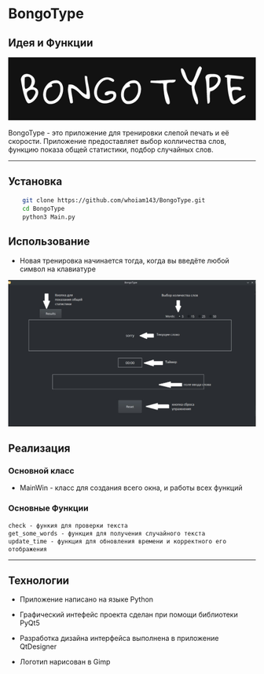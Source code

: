 # BongoType


## Идея и Функции ##

![logo.png](presentations_files/logo.png) 

BongoType - это приложение для тренировки слепой печать и её скорости.
Приложение предоставляет выбор колличества слов, функцию показа общей статистики, подбор случайных слов.
***

## Установка ##
```bash
    git clone https://github.com/whoiam143/BongoType.git
    cd BongoType
    python3 Main.py

```

## Использование ##
  * Новая тренировка начинается тогда, когда вы введёте любой символ на клавиатуре
    
  ![logo.png](presentations_files/ph.png) 
  

## Реализация ##

### Основной класс ###
* MainWin - класс для создания всего окна, и работы всех функций

### Основные Функции ###
    check - функия для проверки текста
    get_some_words - функция для получения случайного текста 
    update_time - функция для обновления времени и корректного его отображения

***

## Технологии ##
 
* Приложение написано на языке Python 

* Графический интефейс проекта сделан при помощи библиотеки PyQt5

* Разработка дизайна интерфейса выполнена в приложение QtDesigner

* Логотип нарисован в Gimp
